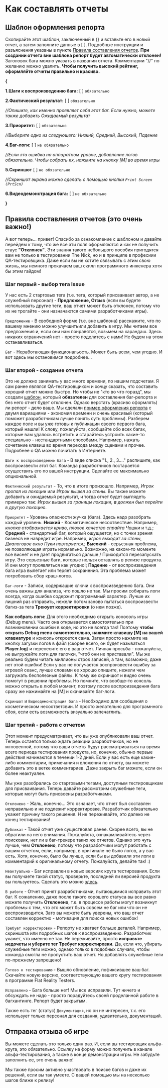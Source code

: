 # Как составлять отчеты

## Шаблон оформления репорта
Скопирайте этот шаблон, заключенный в {} и вставьте его в новый отчет, а затем заполните данные в [ ]. Подробные инструкции и разъяснения указаны в пункте [Правила составления отчетов](https://github.com/Flat-Reality/Bugtracker/edit/main/README.md#%D0%BF%D1%80%D0%B0%D0%B2%D0%B8%D0%BB%D0%B0-%D1%81%D0%BE%D1%81%D1%82%D0%B0%D0%B2%D0%BB%D0%B5%D0%BD%D0%B8%D1%8F-%D0%BE%D1%82%D1%87%D0%B5%D1%82%D0%BE%D0%B2-%D1%8D%D1%82%D0%BE-%D0%BE%D1%87%D0%B5%D0%BD%D1%8C-%D0%B2%D0%B0%D0%B6%D0%BD%D0%BE). **При создании отчета вне шаблона репорт будет автоматически отклонен!** Заголовок бага можно указать в названии отчета. Комментарии "//" по желанию можно удалить. **Чтобы получить высокий рейтинг, оформляйте отчеты правильно и красиво.**

**{**

**1.Шаги к воспроизведению бага:** [ ]   `обязательно`

**2.Фактический результат:** [ ] `обязательно`

_//Опишите, как именно проявляет себя этот баг. Если нужно, можете также добавить Ожидаемый результат_

**3.Приоритет:** [ ]   `обязательно`

_//Выберите одно из следующего: Низкий, Средний, Высокий, Падение_

**4.Баг-логи:** [ ]   `не обязательно`

_//Если эта ошибка на аппаратном уровне, добавление логов обязательно. Чтобы собрать их, нажмите на кнопку [M] во время игры_

**5.Скриншот** [ ]   `не обязательно`

_//Скриншот экрана можно сделать с помощью кнопки `Print Screen (PrtScn)`_

**6.Видеодемонстрация бага:** [ ] `не обязательно`

**}**

## Правила составления отчетов (это очень важно!)

А вот теперь... привет! Спасибо за ознакомление с шаблоном и давайте перейдем к тому, что же все эти поля оформляются и как не получить стаус **"Отклонен"**. Эти знания такого небольшого пособия пригодятся вам не только в тестировании The Nick, но и в принципе в професиии QA-тестировщика. Даже если вы не хотите связывать с этим свою жизнь, мы немного прокачаем ваш скилл программного инженера хотя бы этим гайдом!

### Шаг первый - выбор тега Issue

У нас есть 2 стартовых тега (т.е. тега, который присваивает автор, а не служебный персонал) - **Предложение, Отзыв** (если вы будете использовать другие теги, ваш отчет может быть отклонен, потому что их не трогайте - они назначаются самими разработчиками игры).

`Предложение` - В свободной форме (т.е. вне шаблона) расскажите, что по вашему мнению можно улучшитьили добавить в игру. Мы читаем все предложения и, если они нам понравятся, возьмем на карандаш. Здесь никаких ограничений нет - просто поделитесь с нами! Не будем на этом останавливаться.

`Баг` - Неработающая функциональость. Может быть всем, чем угодно. И вот здесь мы остановимся подробнее...

### Шаг второй - создание отчета

Это не должно занимать у вас много времени, по нашим подсчетам. Я сам ранее являлся QA-тестировщиком и хочцу сказать, что составить хороший отчет можно быстро. Но чтобы не "кто во что горазд", мы создали [шаблон](https://github.com/Flat-Reality/Bugtracker/edit/main/README.md#%D1%88%D0%B0%D0%B1%D0%BB%D0%BE%D0%BD-%D0%BE%D1%84%D0%BE%D1%80%D0%BC%D0%BB%D0%B5%D0%BD%D0%B8%D1%8F-%D1%80%D0%B5%D0%BF%D0%BE%D1%80%D1%82%D0%B0), который **обязателен** для составления баг-репорта и без него отчет будет отклонен. Однако верстать (красиво оформлять) ли репорт - дело ваше. Мы сделали [пример оформления репорта](https://github.com/Flat-Reality/Bugtracker/issues/2) с двумя вариациями - экономия времени и очень красивый (который поможет разработчикам лучше понять суть проблемы). Разберем каждое поле и вы уже готовы к публикации своего первого бага, который нашли! К слову, пожалуйста, сообщайте обо всех багах, которые вам удалось встретить и старайтесь устроить какие-то специально - нестандартными способами. Например, нажать сочетание клавиш во время перехода между сценами и прочее. Подробнее о QA можно почитать в Интернете.

`Шаги к воспроизведению бага` - В виде списка "1., 2., 3...." распишите, как воспроизвести этот баг. Команда разработчиков постарается осуществить его по вашей инструкции. Сделайте ее максимально опциональной.

`Фактический результат` - То, что в итоге произошло. Например, _Игрок пропал из локации_ или _Игрок вышел за стены_. Вы также можете добавить и ожидаемый результат, и тогда отчет будет выглядеть примерно так: _Игрок вышел за границы локации, **а** должен был перейти в другую локацию_.

`Приоритет` - Уровень опасности жучка (бага). Здесь надо разобрать каждый уровень. **Низкий** - Косметическое несоотвествие. Например, _кнопка отображается криво_, _плохое качество спрайта Чашки_ и т.д.; **Средний** - стандартный баг, который ощущается, но с точки зрения бизнесв не навредит игре. Например, _игрок выходит за стены_, _Диалоговое окно Пуки повторяется_.; **Высокий** - серьезная проблема, не позволяющая играть нормально. Возможно, на каком-то моменте все виснет и не дает продвигаться дальше / Приходится перезапускать игру. Это серьезные баги, которые нельзя оставлять в релизе продукта. И они могут проявляться как угодно!; **Падение** - от воспроизведения бага игра вылетает или теряет сохранения. Эта проблема может потребовать сбор краш-логов.

`Баг-логи` - Записи, содержащие ключи к воспроизведению бага. Они очень важны для анализа, что пошло не так. Мы просим собирать логи всегда, когда ошибка содержит программный характер. Лучше их лишний раз отправить, нежели потом заново пытаться воспроизвести багиз-за тега **Треюует корректировки** (о нем позже).

**Как собрать логи:** Для этого необходимо открыть коносоль игры (Debug menu). Часто она открывается самостоятельно при возникновении ошибки в коде, но это не всегда так! Поэтому **чтобы открыть Debug menu самостоятельно, нажмите клавишу [M] на вашей клавиатуре** и консоль откроется сама. Затем просто нажмите на кнопку загузки логов в файл (скорее всего, он будет называться **Player.log**) и перенесите его в ваш отчет. Личная просьба - пожалуйста, не выгружайте логи для галочки, "чтоб они не приставали". Мы же реально будем читать миллионы строк записей, а там, возможно, даже нет этой ошибки! Если у вас не получается воспроизвести ошибку за игровой сеанс, лучше словами ее хорошо опишите, нежели чем загружать бесполезные файлы. К тому же скриншот и видео очень помогут в решении проблемы. Но помните, что вообще-то консоль можно открыть в любой момент, поэтому после воспроизведения бага сразу же нажимайте на [M] и скачивайте баг-логи.

`Скриншот` и `Видеодемонстрация бага` - Необходимо для сообщения о косметическом несоответсвии. И просто желательно для програмнного сбоя, если есть возможность визуально запечатлить.

### Шаг третий - работа с отчетом

Этот момент предусматривает, что вы уже опубликовали ваш отчет. Теперь остается только ждать реакции разработчиков, но не мгновенной, потому что ваши отчеты будут рассматриваться на время всего периода тестирования продукта, но, конечно, обычно первые действия начинаются в течении 1-2 дней. Если у вас есть еще какие-либо комментарии, примечания и вложения по отчету, вы можете добавить это в ветке комментариев. Даже закрыть баг можете, если он более неактуален.

Мы уже разобрались со стартовыми тегами, доступным тестировщикам для присваивания. Теперь давайте рассмотрим служебные теги, которые могут быть присвоены разработчиками.

`Отклонено` - Жаль, конечно... Это означает, что отчет был составлен неправильно и не подлежит корректировке. Разработчик обязательно укажет причину такого решения. Н не переживайте, это далеко не конец тестирования!

`Дубликат` - Такой отчет уже существовал ранее. Скорее всего, вы не обратили на него внимания. Пожалуйста, ознакамливайтесь через поисковик, нет ли в баг-трекере таких же отчетов. Однако это чуть лучше, чем **Отклонено**, потому что разработчики могут работать с вашим отчетом, если, например, в оригинале не было логов, а у вас есть. Хотя, конечно, было бы лучше, если бы вы добавили эти логи в комментарий к оригинальному отчету. Пожалуйста, делайте так! :)

`Неактуально` - Баг исправлен в новых версиях круга тестирования. Если вы получаете такой статус, проверьте, последней ли версией продукта вы пользуетесь. Сделать это можно [здесь](https://discord.gg/c4QG99SngT).

`В работе` - Отчет принят разработчиками, пытающимися исправить этот баг. К сожалению, даже после такого хорошего статуса вы все равно можете получить **Отклонено**, т.к. в процессе работы могут возникнут проблемы с тем, что это может быть совсем не баг или что он не воспроизводится. Зато вы можете быть уверены, что ваш отчет составлен корректно - мотивация для поиска новых ошибок!

`Требует корректировки` - Репорту не хватает больше деталей. Например, скриншота или подробных шагов к воспроизведению. Разработчик укажет, что именно не так. Не переживайте, просто **исправьте недочеты и уберите тег Требует корректировки**. Да, если что, убирать служебные теги можно, однако только в подобных случаях, чтобы команда смогла не пропустить ваш отчет. Но добавлять служебные теги по-прежнему запрещено!

`Готово к тестированию` - Вышло обновление, пофиксившее ваш баг. Скачайте новую версию, соответствующую вашего кругу тестирования в программе Flat Reality Testers.

`Исправлено` - Бага больше нет! Мы все исправили. Тут ничего и обсуждать не надо - просто порадуйтесь своей проделанной работе в багхантинге. Репорт будет закрытым.

Также есть тег (статус) `Документация`, но он не интересен, т.к. его использует только персонал для создания, удивительно, документаций.

## Отправка отзыва об игре
Вы можете сделать это только один раз. И, если вы тестировщик альфа-круга, это обязательно. Ссылку на форму можно получить в канале альфа-тестирования, а также в конце демонстрации игры. Не забудьте заполнить ее, это очень важно!

Мы также просим активно участвовать в поиске багов и даже их решений, если вы так умеете. С вашей помощью мы на несколько шагов ближе к релизу!
